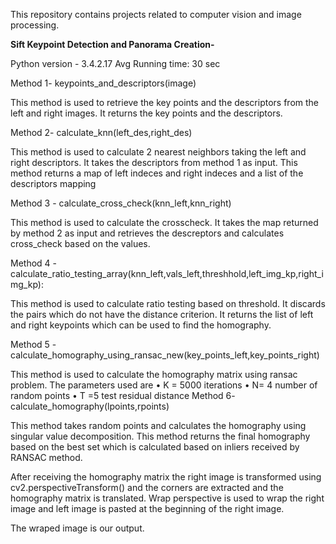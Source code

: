 This repository contains projects related to computer vision and image processing.

**Sift Keypoint Detection and Panorama Creation-**

Python version - 3.4.2.17
Avg Running time: 30 sec

Method 1- keypoints_and_descriptors(image)

This method is used to retrieve the key points and the descriptors from the left and right images.
It returns the key points and the descriptors.

Method 2- calculate_knn(left_des,right_des)

This method is used to calculate 2 nearest neighbors taking the left and right descriptors.
It takes the descriptors from method 1 as input. 
This method returns a map of left indeces and right indeces and a list of the descriptors mapping

Method 3 - calculate_cross_check(knn_left,knn_right)

This method is used to calculate the crosscheck. It takes the map returned by method 2 as input and retrieves the descreptors and calculates cross_check based on the values.

Method 4 - calculate_ratio_testing_array(knn_left,vals_left,threshhold,left_img_kp,right_img_kp):

This method is used to calculate ratio testing based on threshold. It discards the pairs which do not have the distance criterion.
It returns the list of left and right keypoints which can be used to find the homography.

Method 5 -
calculate_homography_using_ransac_new(key_points_left,key_points_right)

This method is used to calculate the homography matrix using ransac problem. 
The parameters used are 
•	K = 5000 iterations
•	N= 4 number of random points
•	T =5 test residual distance
Method 6- calculate_homography(lpoints,rpoints)

This method takes random points and calculates the homography using singular value decomposition.
This method returns the final homography based on the best set which is calculated based on inliers received by RANSAC method.

After receiving the homography matrix the right image is transformed using cv2.perspectiveTransform() and the corners are extracted and the homography matrix is translated.
Wrap perspective is used to wrap the right image and left image is pasted at the beginning of the right image.

The wraped image is our output.



